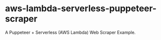 # aws-lambda-serverless-puppeteer-scraper
A Puppeteer + Serverless (AWS Lambda) Web Scraper Example.
